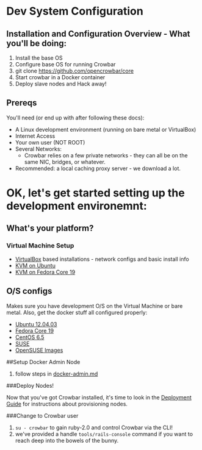 # Dev System Configuration

## Installation and Configuration Overview - What you'll be doing:

1. Install the base OS
2. Configure base OS for running Crowbar
3. git clone https://github.com/opencrowbar/core
4. Start crowbar in a Docker container
5. Deploy slave nodes and Hack away!

## Prereqs

You'll need (or end up with after following these docs):

* A Linux development environment (running on bare metal or VirtualBox)
* Internet Access
* Your own user (NOT ROOT)
* Several Networks:
  * Crowbar relies on a few private networks - they can all be on the same NIC, bridges, or whatever.
* Recommended: a local caching proxy server - we download a lot.

# OK, let's get started setting up the development environemnt:

## What's your platform?

### Virtual Machine Setup

* [VirtualBox](virtualbox.md) based installations - network configs and basic install info
* [KVM on Ubuntu](kvm-ubuntu.md)
* [KVM on Fedora Core 19](kvm-fedora.md)

## O/S configs

Makes sure you have development O/S on the Virtual Machine or bare metal.  Also, get the docker stuff all configured properly:

* [Ubuntu 12.04.03](dev-ubuntu-12.04.03.md)
* [Fedora Core 19](dev-Fedora.md)
* [CentOS 6.5](dev-centos-6.5.md)
* [SUSE](dev-vm-SUSE.md)
* [OpenSUSE Images](openSUSE-images.md)

##Setup Docker Admin Node 
  1. follow steps in [docker-admin.md](docker-admin.md)

###Deploy Nodes!  

Now that you've got Crowbar installed, it's time to look in the [Deployment Guide](../../deployment-guide/README.md) for instructions about provisioning nodes.

###Change to Crowbar user
  1. `su - crowbar` to gain ruby-2.0 and control Crowbar via the CLI!
  1. we've provided a handle `tools/rails-console` command if you want to reach deep into the bowels of the bunny.


